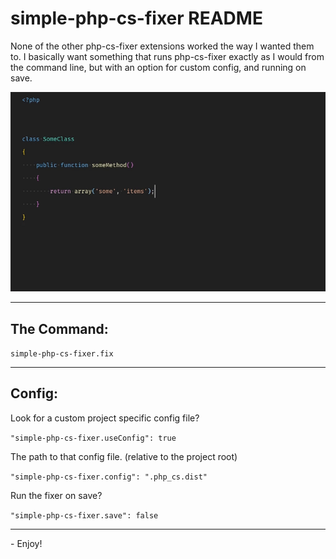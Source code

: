 # simple-php-cs-fixer README

None of the other php-cs-fixer extensions worked the way I wanted them to. I basically want something that runs php-cs-fixer exactly as I would from the command line, but with an option for custom config, and running on save.

![Demo Gif](demo.gif)

---

## The Command:
`simple-php-cs-fixer.fix`

---

## Config:

Look for a custom project specific config file?

`"simple-php-cs-fixer.useConfig": true`

The path to that config file. (relative to the project root)

`"simple-php-cs-fixer.config": ".php_cs.dist"`

Run the fixer on save?

`"simple-php-cs-fixer.save": false`

---

\- Enjoy!